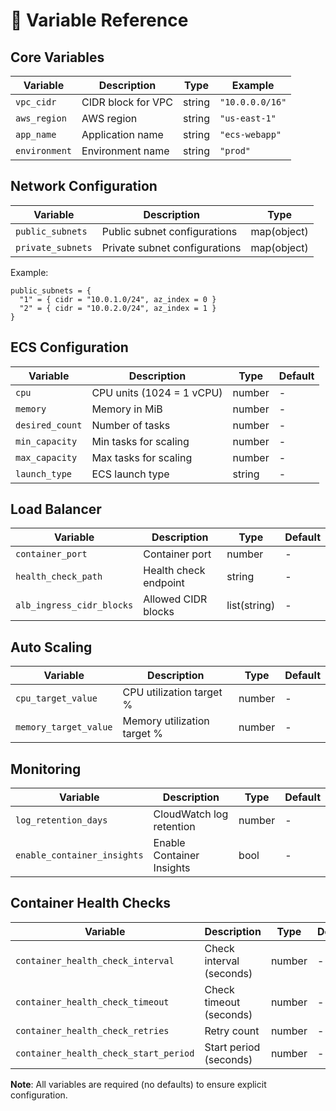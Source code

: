 # 📝 Variable Reference

## Core Variables

| Variable | Description | Type | Example |
|----------|-------------|------|---------|
| `vpc_cidr` | CIDR block for VPC | string | `"10.0.0.0/16"` |
| `aws_region` | AWS region | string | `"us-east-1"` |
| `app_name` | Application name | string | `"ecs-webapp"` |
| `environment` | Environment name | string | `"prod"` |

## Network Configuration

| Variable | Description | Type |
|----------|-------------|------|
| `public_subnets` | Public subnet configurations | map(object) |
| `private_subnets` | Private subnet configurations | map(object) |

Example:
```hcl
public_subnets = {
  "1" = { cidr = "10.0.1.0/24", az_index = 0 }
  "2" = { cidr = "10.0.2.0/24", az_index = 1 }
}
```

## ECS Configuration

| Variable | Description | Type | Default |
|----------|-------------|------|---------|
| `cpu` | CPU units (1024 = 1 vCPU) | number | - |
| `memory` | Memory in MiB | number | - |
| `desired_count` | Number of tasks | number | - |
| `min_capacity` | Min tasks for scaling | number | - |
| `max_capacity` | Max tasks for scaling | number | - |
| `launch_type` | ECS launch type | string | - |

## Load Balancer

| Variable | Description | Type | Default |
|----------|-------------|------|---------|
| `container_port` | Container port | number | - |
| `health_check_path` | Health check endpoint | string | - |
| `alb_ingress_cidr_blocks` | Allowed CIDR blocks | list(string) | - |

## Auto Scaling

| Variable | Description | Type | Default |
|----------|-------------|------|---------|
| `cpu_target_value` | CPU utilization target % | number | - |
| `memory_target_value` | Memory utilization target % | number | - |

## Monitoring

| Variable | Description | Type | Default |
|----------|-------------|------|---------|
| `log_retention_days` | CloudWatch log retention | number | - |
| `enable_container_insights` | Enable Container Insights | bool | - |

## Container Health Checks

| Variable | Description | Type | Default |
|----------|-------------|------|---------|
| `container_health_check_interval` | Check interval (seconds) | number | - |
| `container_health_check_timeout` | Check timeout (seconds) | number | - |
| `container_health_check_retries` | Retry count | number | - |
| `container_health_check_start_period` | Start period (seconds) | number | - |

**Note**: All variables are required (no defaults) to ensure explicit configuration.